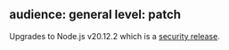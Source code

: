 audience: general
level: patch
---
Upgrades to Node.js v20.12.2 which is a [security release](https://nodejs.org/en/blog/vulnerability/april-2024-security-releases-2/).
